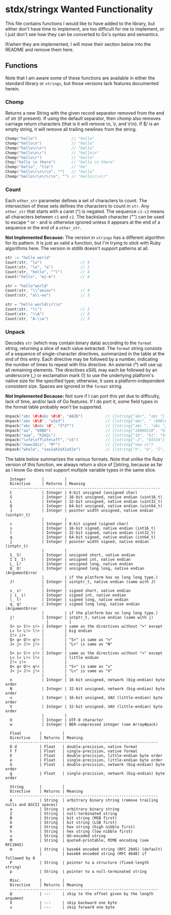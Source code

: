 # stdx/stringx Wanted Functionality

This file contains functions I would like to have added to the library, but either don't have time to implement, are too difficult for me to implement, or I just don't see how they can be converted to Go's syntax and semantics.

If/when they are implemented, I will move their section below into the README and remove them here.

## Functions

Note that I am aware some of these functions are available in either the standard library or `xtrings`, but those versions lack features documented herein.

### Chomp

Returns a new String with the given record separator removed from the
end of str (if present). If using the default separator, then chomp also 
removes carriage return characters (that is it will remove \n, \r, and \r\n).
If $/ is an empty string, it will remove all trailing newlines from the string.

```go
Chomp("hello")               // "hello"
Chomp("hello\n")             // "hello"
Chomp("hello\r\n")           // "hello"
Chomp("hello\n\r")           // "hello\n"
Chomp("hello\r")             // "hello"
Chop("hello \n there")       // "hello \n there"
Chomp("hello", "llo")        // "he"
Chomp("hello\r\n\r\n", "")   // "hello"
Chomp("hello\r\n\r\r\n", "") // "hello\r\n\r"
```

### Count

Each `other_str` parameter defines a set of characters to count.  The
intersection of these sets defines the characters to count in `str`.  Any
`other_str` that starts with a caret (^) is negated.  The sequence `c1-c2`
means all characters between `c1` and `c2`.  The backslash character ("\") can
be used to escape ^ or - and is otherwise ignored unless it appears at
the end of a sequence or the end of a `other_str`.

**Not Implemented Because:** The version in `xtrings` has a different algorithm for its pattern. It is just as valid a function, but I'm trying to stick with Ruby algorithms here. The version in stdlib doesn't support patterns at all.

```go
str := "hello world"
Count(str, "lo")                 // 5
Count(str, "lo", "o")            // 2
Count(str, "hello", "^l")        // 4
Count("hello", "ej-m")           // 4

str = "hello^world"
Count(str, "\\^aeiou")           // 4
Count(str, "a\\-eo")             // 3

str = "hello world\\r\\n"
Count(str, "\\")                 // 2
Count(str, "\\A")                // 0
Count(str, "A-\\w")              // 3
```

### Unpack

Decodes `str` (which may contain binary data) according to the
`format` string, returning a slice of each value extracted. The `format`
string consists of a sequence of single-character directives, summarized
in the table at the end of this entry. Each directive may be followed by
a number, indicating the number of times to repeat with this directive.
An asterisk (*) will use up all remaining elements. The directives
sSiIlL may each be followed by an underscore (_) or exclamation mark
(!) to use the underlying platform's native size for the specified
type; otherwise, it uses a platform-independent consistent size. Spaces
are ignored in the `format` string.

**Not Implemented Because:** Not sure if I can port this yet due to difficulty, lack of time, and/or lack of Go features. If I do port it, some field types in the format table probably won't be supported.

```go
Unpack("abc \0\0abc \0\0", "A6Z6")          // []string{"abc", "abc "}
Unpack("abc \0\0", "a3a3")                  // []string{"abc", " \000\000"}
Unpack("abc \0abc \0", "Z*Z*")              // []string{"abc ", "abc "}
Unpack("aa", "b8B8")                        // []string{"10000110", "01100001"}
Unpack("aaa", "h2H2c")                      // []string{"16", "61", "97"}
Unpack("\xfe\xff\xfe\xff", "sS")            // []string{"-2", "65534"}
Unpack("now=20is", "M*")                    // []string{"now is"}
Unpack("whole", "xax2aX2aX1aX2a")           // []string{"h", "e", "l", "l", "o"}
```

The table below summarizes the various formats. Note that unlike the Ruby version of this function, we always return a slice of []string, because as far as I know Go does not support multiple variable types in the same slice.

```
  Integer       |         |
  Directive     | Returns | Meaning
  ------------------------------------------------------------------
  C             | Integer | 8-bit unsigned (unsigned char)
  S             | Integer | 16-bit unsigned, native endian (uint16_t)
  L             | Integer | 32-bit unsigned, native endian (uint32_t)
  Q             | Integer | 64-bit unsigned, native endian (uint64_t)
  J             | Integer | pointer width unsigned, native endian (uintptr_t)
                |         |
  c             | Integer | 8-bit signed (signed char)
  s             | Integer | 16-bit signed, native endian (int16_t)
  l             | Integer | 32-bit signed, native endian (int32_t)
  q             | Integer | 64-bit signed, native endian (int64_t)
  j             | Integer | pointer width signed, native endian (intptr_t)
                |         |
  S_ S!         | Integer | unsigned short, native endian
  I I_ I!       | Integer | unsigned int, native endian
  L_ L!         | Integer | unsigned long, native endian
  Q_ Q!         | Integer | unsigned long long, native endian (ArgumentError
                |         | if the platform has no long long type.)
  J!            | Integer | uintptr_t, native endian (same with J)
                |         |
  s_ s!         | Integer | signed short, native endian
  i i_ i!       | Integer | signed int, native endian
  l_ l!         | Integer | signed long, native endian
  q_ q!         | Integer | signed long long, native endian (ArgumentError
                |         | if the platform has no long long type.)
  j!            | Integer | intptr_t, native endian (same with j)
                  |         |
  S> s> S!> s!> | Integer | same as the directives without ">" except
  L> l> L!> l!> |         | big endian
  I!> i!>       |         |
  Q> q> Q!> q!> |         | "S>" is same as "n"
  J> j> J!> j!> |         | "L>" is same as "N"
                |         |
  S< s< S!< s!< | Integer | same as the directives without "<" except
  L< l< L!< l!< |         | little endian
  I!< i!<       |         |
  Q< q< Q!< q!< |         | "S<" is same as "v"
  J< j< J!< j!< |         | "L<" is same as "V"
                |         |
  n             | Integer | 16-bit unsigned, network (big-endian) byte order
  N             | Integer | 32-bit unsigned, network (big-endian) byte order
  v             | Integer | 16-bit unsigned, VAX (little-endian) byte order
  V             | Integer | 32-bit unsigned, VAX (little-endian) byte order
                |         |
  U             | Integer | UTF-8 character
  w             | Integer | BER-compressed integer (see Array#pack)

  Float        |         |
  Directive    | Returns | Meaning
  -----------------------------------------------------------------
  D d          | Float   | double-precision, native format
  F f          | Float   | single-precision, native format
  E            | Float   | double-precision, little-endian byte order
  e            | Float   | single-precision, little-endian byte order
  G            | Float   | double-precision, network (big-endian) byte order
  g            | Float   | single-precision, network (big-endian) byte order

  String       |         |
  Directive    | Returns | Meaning
  -----------------------------------------------------------------
  A            | String  | arbitrary binary string (remove trailing nulls and ASCII spaces)
  a            | String  | arbitrary binary string
  Z            | String  | null-terminated string
  B            | String  | bit string (MSB first)
  b            | String  | bit string (LSB first)
  H            | String  | hex string (high nibble first)
  h            | String  | hex string (low nibble first)
  u            | String  | UU-encoded string
  M            | String  | quoted-printable, MIME encoding (see RFC2045)
  m            | String  | base64 encoded string (RFC 2045) (default)
               |         | base64 encoded string (RFC 4648) if followed by 0
  P            | String  | pointer to a structure (fixed-length string)
  p            | String  | pointer to a null-terminated string

  Misc.        |         |
  Directive    | Returns | Meaning
  -----------------------------------------------------------------
  @            | ---     | skip to the offset given by the length argument
  X            | ---     | skip backward one byte
  x            | ---     | skip forward one byte
```
